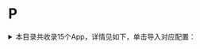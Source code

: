 # P
<details>
<summary>
本目录共收录15个App，详情见如下，单击导入对应配置：
</summary>

- [pikpak](https://quantumult.app/x/open-app/add-resource?remote-resource=%7B%22rewrite_remote%22%3A%20%5B%22https%3A%2F%2Fraw.githubusercontent.com%2Fzirawell%2FR-Store%2Fmain%2FRule%2FQuanX%2FAdblock%2FApp%2FP%2Fpikpak%2Frewrite%2Fpikpak.conf%2C%20tag%3Dpikpak%22%5D%7D)
- [pixiv](https://quantumult.app/x/open-app/add-resource?remote-resource=%7B%22filter_remote%22%3A%20%5B%22https%3A%2F%2Fraw.githubusercontent.com%2Fzirawell%2FR-Store%2Fmain%2FRule%2FQuanX%2FAdblock%2FApp%2FP%2Fpixiv%2Ffilter%2Fpixiv.list%2C%20tag%3Dpixiv%22%5D%2C%22rewrite_remote%22%3A%20%5B%22https%3A%2F%2Fraw.githubusercontent.com%2Fzirawell%2FR-Store%2Fmain%2FRule%2FQuanX%2FAdblock%2FApp%2FP%2Fpixiv%2Frewrite%2Fpixiv.conf%2C%20tag%3Dpixiv%22%5D%7D)
- [平安口袋银行](https://quantumult.app/x/open-app/add-resource?remote-resource=%7B%22filter_remote%22%3A%20%5B%22https%3A%2F%2Fraw.githubusercontent.com%2Fzirawell%2FR-Store%2Fmain%2FRule%2FQuanX%2FAdblock%2FApp%2FP%2F%E5%B9%B3%E5%AE%89%E5%8F%A3%E8%A2%8B%E9%93%B6%E8%A1%8C%2Ffilter%2Fsdb.list%2C%20tag%3D%E5%B9%B3%E5%AE%89%E5%8F%A3%E8%A2%8B%E9%93%B6%E8%A1%8C%22%5D%2C%22rewrite_remote%22%3A%20%5B%22https%3A%2F%2Fraw.githubusercontent.com%2Fzirawell%2FR-Store%2Fmain%2FRule%2FQuanX%2FAdblock%2FApp%2FP%2F%E5%B9%B3%E5%AE%89%E5%8F%A3%E8%A2%8B%E9%93%B6%E8%A1%8C%2Frewrite%2Fsdb.conf%2C%20tag%3D%E5%B9%B3%E5%AE%89%E5%8F%A3%E8%A2%8B%E9%93%B6%E8%A1%8C%22%5D%7D)
- [平安壹钱包](https://quantumult.app/x/open-app/add-resource?remote-resource=%7B%22rewrite_remote%22%3A%20%5B%22https%3A%2F%2Fraw.githubusercontent.com%2Fzirawell%2FR-Store%2Fmain%2FRule%2FQuanX%2FAdblock%2FApp%2FP%2F%E5%B9%B3%E5%AE%89%E5%A3%B9%E9%92%B1%E5%8C%85%2Frewrite%2F1qianbao.conf%2C%20tag%3D%E5%B9%B3%E5%AE%89%E5%A3%B9%E9%92%B1%E5%8C%85%22%5D%7D)
- [平安好车主](https://quantumult.app/x/open-app/add-resource?remote-resource=%7B%22rewrite_remote%22%3A%20%5B%22https%3A%2F%2Fraw.githubusercontent.com%2Fzirawell%2FR-Store%2Fmain%2FRule%2FQuanX%2FAdblock%2FApp%2FP%2F%E5%B9%B3%E5%AE%89%E5%A5%BD%E8%BD%A6%E4%B8%BB%2Frewrite%2Fpinganhcz.conf%2C%20tag%3D%E5%B9%B3%E5%AE%89%E5%A5%BD%E8%BD%A6%E4%B8%BB%22%5D%7D)
- [平安证券](https://quantumult.app/x/open-app/add-resource?remote-resource=%7B%22rewrite_remote%22%3A%20%5B%22https%3A%2F%2Fraw.githubusercontent.com%2Fzirawell%2FR-Store%2Fmain%2FRule%2FQuanX%2FAdblock%2FApp%2FP%2F%E5%B9%B3%E5%AE%89%E8%AF%81%E5%88%B8%2Frewrite%2Fpinganstock.conf%2C%20tag%3D%E5%B9%B3%E5%AE%89%E8%AF%81%E5%88%B8%22%5D%7D)
- [拼多多](https://quantumult.app/x/open-app/add-resource?remote-resource=%7B%22filter_remote%22%3A%20%5B%22https%3A%2F%2Fraw.githubusercontent.com%2Fzirawell%2FR-Store%2Fmain%2FRule%2FQuanX%2FAdblock%2FApp%2FP%2F%E6%8B%BC%E5%A4%9A%E5%A4%9A%2Ffilter%2Fpdd.list%2C%20tag%3D%E6%8B%BC%E5%A4%9A%E5%A4%9A%22%5D%2C%22rewrite_remote%22%3A%20%5B%22https%3A%2F%2Fraw.githubusercontent.com%2Fzirawell%2FR-Store%2Fmain%2FRule%2FQuanX%2FAdblock%2FApp%2FP%2F%E6%8B%BC%E5%A4%9A%E5%A4%9A%2Frewrite%2Fpdd.conf%2C%20tag%3D%E6%8B%BC%E5%A4%9A%E5%A4%9A%22%5D%7D)
- [朴朴超市](https://quantumult.app/x/open-app/add-resource?remote-resource=%7B%22rewrite_remote%22%3A%20%5B%22https%3A%2F%2Fraw.githubusercontent.com%2Fzirawell%2FR-Store%2Fmain%2FRule%2FQuanX%2FAdblock%2FApp%2FP%2F%E6%9C%B4%E6%9C%B4%E8%B6%85%E5%B8%82%2Frewrite%2Fpupu.conf%2C%20tag%3D%E6%9C%B4%E6%9C%B4%E8%B6%85%E5%B8%82%22%5D%7D)
- [浦发银行](https://quantumult.app/x/open-app/add-resource?remote-resource=%7B%22rewrite_remote%22%3A%20%5B%22https%3A%2F%2Fraw.githubusercontent.com%2Fzirawell%2FR-Store%2Fmain%2FRule%2FQuanX%2FAdblock%2FApp%2FP%2F%E6%B5%A6%E5%8F%91%E9%93%B6%E8%A1%8C%2Frewrite%2Fspdb.conf%2C%20tag%3D%E6%B5%A6%E5%8F%91%E9%93%B6%E8%A1%8C%22%5D%7D)
- [浦大喜奔](https://quantumult.app/x/open-app/add-resource?remote-resource=%7B%22rewrite_remote%22%3A%20%5B%22https%3A%2F%2Fraw.githubusercontent.com%2Fzirawell%2FR-Store%2Fmain%2FRule%2FQuanX%2FAdblock%2FApp%2FP%2F%E6%B5%A6%E5%A4%A7%E5%96%9C%E5%A5%94%2Frewrite%2Fspdbccc.conf%2C%20tag%3D%E6%B5%A6%E5%A4%A7%E5%96%9C%E5%A5%94%22%5D%7D)
- [澎湃新闻](https://quantumult.app/x/open-app/add-resource?remote-resource=%7B%22rewrite_remote%22%3A%20%5B%22https%3A%2F%2Fraw.githubusercontent.com%2Fzirawell%2FR-Store%2Fmain%2FRule%2FQuanX%2FAdblock%2FApp%2FP%2F%E6%BE%8E%E6%B9%83%E6%96%B0%E9%97%BB%2Frewrite%2Fthepaper.conf%2C%20tag%3D%E6%BE%8E%E6%B9%83%E6%96%B0%E9%97%BB%22%5D%7D)
- [皮皮搞笑](https://quantumult.app/x/open-app/add-resource?remote-resource=%7B%22rewrite_remote%22%3A%20%5B%22https%3A%2F%2Fraw.githubusercontent.com%2Fzirawell%2FR-Store%2Fmain%2FRule%2FQuanX%2FAdblock%2FApp%2FP%2F%E7%9A%AE%E7%9A%AE%E6%90%9E%E7%AC%91%2Frewrite%2Fppgc.conf%2C%20tag%3D%E7%9A%AE%E7%9A%AE%E6%90%9E%E7%AC%91%22%5D%7D)
- [皮皮虾](https://quantumult.app/x/open-app/add-resource?remote-resource=%7B%22rewrite_remote%22%3A%20%5B%22https%3A%2F%2Fraw.githubusercontent.com%2Fzirawell%2FR-Store%2Fmain%2FRule%2FQuanX%2FAdblock%2FApp%2FP%2F%E7%9A%AE%E7%9A%AE%E8%99%BE%2Frewrite%2Fpipix.conf%2C%20tag%3D%E7%9A%AE%E7%9A%AE%E8%99%BE%22%5D%7D)
- [票根](https://quantumult.app/x/open-app/add-resource?remote-resource=%7B%22rewrite_remote%22%3A%20%5B%22https%3A%2F%2Fraw.githubusercontent.com%2Fzirawell%2FR-Store%2Fmain%2FRule%2FQuanX%2FAdblock%2FApp%2FP%2F%E7%A5%A8%E6%A0%B9%2Frewrite%2Fpiaogen.conf%2C%20tag%3D%E7%A5%A8%E6%A0%B9%22%5D%7D)
- [配音秀](https://quantumult.app/x/open-app/add-resource?remote-resource=%7B%22rewrite_remote%22%3A%20%5B%22https%3A%2F%2Fraw.githubusercontent.com%2Fzirawell%2FR-Store%2Fmain%2FRule%2FQuanX%2FAdblock%2FApp%2FP%2F%E9%85%8D%E9%9F%B3%E7%A7%80%2Frewrite%2Fpeiyinxiu.conf%2C%20tag%3D%E9%85%8D%E9%9F%B3%E7%A7%80%22%5D%7D)

</details>